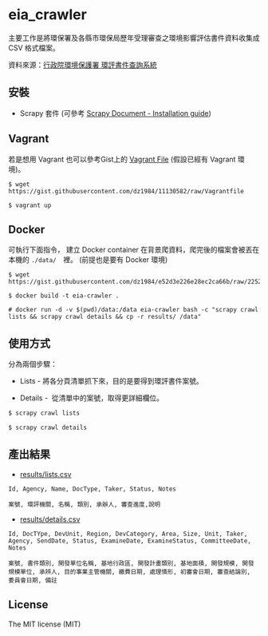 # eia_crawler

主要工作是將環保署及各縣市環保局歷年受理審查之環境影響評估書件資料收集成 CSV 格式檔案。

資料來源：[行政院環境保護署 環評書件查詢系統](http://eiareport.epa.gov.tw/EIAWEB/Main.aspx?func=00)

## 安裝

+  Scrapy 套件 (可參考 [Scrapy Document - Installation guide](http://doc.scrapy.org/en/latest/intro/install.html))

## Vagrant

若是想用 Vagrant 也可以參考Gist上的 [Vagrant File](https://gist.github.com/dz1984/11130582) (假設已經有 Vagrant 環境)。

``` shell
$ wget https://gist.githubusercontent.com/dz1984/11130582/raw/Vagrantfile

$ vagrant up
```

## Docker

可執行下面指令， 建立 Docker container 在背景爬資料，爬完後的檔案會被丟在本機的 `./data/`　裡。 (前提也是要有 Docker 環境)

``` shell
$ wget https://gist.githubusercontent.com/dz1984/e52d3e226e28ec2ca66b/raw/22529e0e5871cec6ab73575dc45e6801db626ba2/Dockerfile

$ docker build -t eia-crawler .

# docker run -d -v $(pwd)/data:/data eia-crawler bash -c "scrapy crawl lists && scrapy crawl details && cp -r results/ /data"
```

## 使用方式

分為兩個步驟：
+ Lists -  將各分頁清單抓下來，目的是要得到環評書件案號。

+ Details -  從清單中的案號，取得更詳細欄位。

``` bash
$ scrapy crawl lists

$ scrapy crawl details
```

## 產出結果

+ [results/lists.csv](results/lists.csv)

``` csv
Id, Agency, Name, DocType, Taker, Status, Notes

案號, 環評機關, 名稱, 類別, 承辦人, 審查進度,說明
```

+ [results/details.csv](results/details.csv)

``` csv
Id, DocTYpe, DevUnit, Region, DevCategory, Area, Size, Unit, Taker, Agency, SendDate, Status, ExamineDate, ExamineStatus, CommitteeDate, Notes

案號, 書件類別, 開發單位名稱, 基地行政區, 開發計畫類別, 基地面積, 開發規模, 開發規模單位, 承辨人, 目的事業主管機關, 繳費日期, 處理情形, 初審會日期, 審查結論別, 委員會日期, 備註
```

## License 

The MIT license (MIT)
